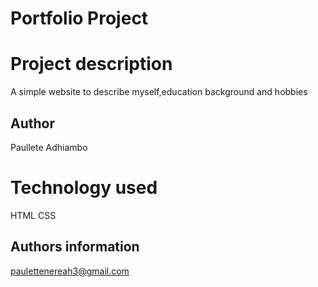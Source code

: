 # Portfolio Project
# Project description
A simple website to describe myself,education background and hobbies
## Author
Paullete Adhiambo
# Technology used
HTML
CSS
## Authors information
paulettenereah3@gmail.com
